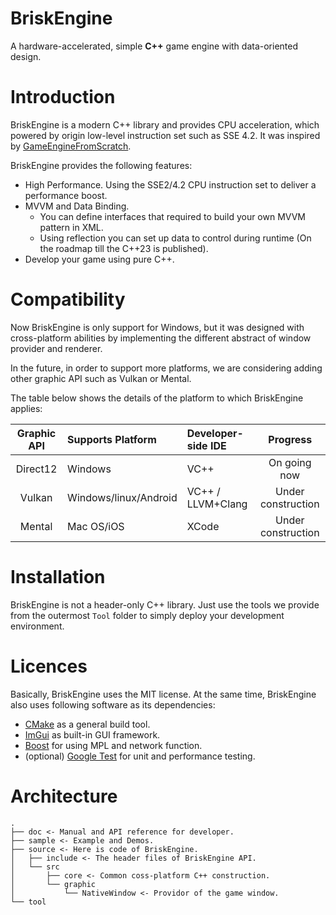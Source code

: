 # BriskEngine
A hardware-accelerated, simple **C++** game engine with data-oriented design.

# Introduction
BriskEngine is a modern C++ library and provides CPU acceleration, which powered by origin low-level instruction set such as SSE 4.2. It was inspired by [GameEngineFromScratch](https://github.com/netwarm007/GameEngineFromScratch).

BriskEngine provides the following features:
- High Performance. Using the SSE2/4.2 CPU instruction set to deliver a performance boost.
- MVVM and Data Binding.
  + You can define interfaces that required to build your own MVVM pattern in XML.
  + Using reflection you can set up data to control during runtime (On the roadmap till the C++23 is published).
- Develop your game using pure C++.

# Compatibility
Now BriskEngine is only support for Windows, but it was designed with cross-platform abilities by implementing the different abstract of window provider and renderer.

In the future, in order to support more platforms, we are considering adding other graphic API such as Vulkan or Mental.

The table below shows the details of the platform to which BriskEngine applies:

| Graphic API | Supports Platform     | Developer-side IDE |      Progress      |
|:-----------:|:----------------------|:-------------------|:------------------:|
|  Direct12   | Windows               | VC++               | On going now       |
|   Vulkan    | Windows/linux/Android | VC++ / LLVM+Clang  | Under construction |
|   Mental    | Mac OS/iOS            | XCode              | Under construction |

# Installation
BriskEngine is not a header-only C++ library. Just use the tools we provide from the outermost `Tool` folder to simply deploy your development environment.

# Licences
Basically, BriskEngine uses the MIT license. At the same time, BriskEngine also uses following software as its dependencies:
- [CMake](https://cmake.org) as a general build tool.
- [ImGui](https://github.com/ocornut/imgui) as built-in GUI framework.
- [Boost](https://www.boost.org/) for using MPL and network function.
- (optional) [Google Test](https://github.com/google/googletest) for unit and performance testing.

# Architecture
```
.
├── doc <- Manual and API reference for developer.
├── sample <- Example and Demos.
├── source <- Here is code of BriskEngine.
│   ├── include <- The header files of BriskEngine API.
│   └── src
│       ├── core <- Common coss-platform C++ construction.
│       └── graphic
│           └── NativeWindow <- Providor of the game window.
└── tool
```
